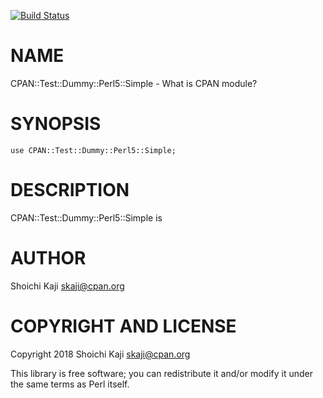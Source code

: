[![Build Status](https://travis-ci.org/skaji/CPAN-Test-Dummy-Perl5-Simple.svg?branch=master)](https://travis-ci.org/skaji/CPAN-Test-Dummy-Perl5-Simple)

# NAME

CPAN::Test::Dummy::Perl5::Simple - What is CPAN module?

# SYNOPSIS

    use CPAN::Test::Dummy::Perl5::Simple;

# DESCRIPTION

CPAN::Test::Dummy::Perl5::Simple is

# AUTHOR

Shoichi Kaji <skaji@cpan.org>

# COPYRIGHT AND LICENSE

Copyright 2018 Shoichi Kaji <skaji@cpan.org>

This library is free software; you can redistribute it and/or modify
it under the same terms as Perl itself.
